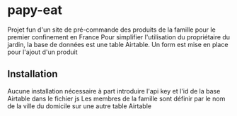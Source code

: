 # papy-eat
Projet fun d'un site de pré-commande des produits de la famille pour le premier confinement en France
Pour simplifier l'utilisation du propriétaire du jardin, la base de données est une table Airtable. Un form est mise en place pour l'ajout d'un produit

## Installation
Aucune installation nécessaire à part introduire l'api key et l'id de la base Airtable dans le fichier js
Les membres de la famille sont définir par le nom de la ville du domicile sur une autre table Airtable
